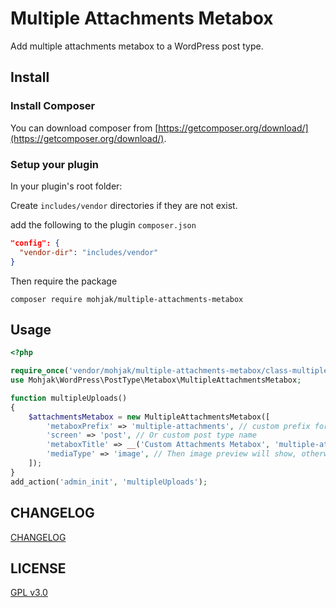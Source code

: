 # Multiple Attachments Metabox

Add multiple attachments metabox to a WordPress post type.

## Install

### Install Composer

You can download composer from [https://getcomposer.org/download/](https://getcomposer.org/download/).

### Setup your plugin

In your plugin's root folder:

Create `includes/vendor` directories if they are not exist.

add the following to the plugin `composer.json`

```json
"config": {
  "vendor-dir": "includes/vendor"
}
```

Then require the package

```shell
composer require mohjak/multiple-attachments-metabox
```

## Usage

```php
<?php

require_once('vendor/mohjak/multiple-attachments-metabox/class-multiple-attachments-metabox.php');
use Mohjak\WordPress\PostType\Metabox\MultipleAttachmentsMetabox;

function multipleUploads()
{
    $attachmentsMetabox = new MultipleAttachmentsMetabox([
        'metaboxPrefix' => 'multiple-attachments', // custom prefix for the metabox
        'screen' => 'post', // Or custom post type name
        'metaboxTitle' => __('Custom Attachments Metabox', 'multiple-attachments-metabox'), // the metabox title
        'mediaType' => 'image', // Then image preview will show, otherwise, link to uploaded media
    ]);
}
add_action('admin_init', 'multipleUploads');
```

## CHANGELOG

[CHANGELOG](CHANGELOG)

## LICENSE

[GPL v3.0](LICENSE)
